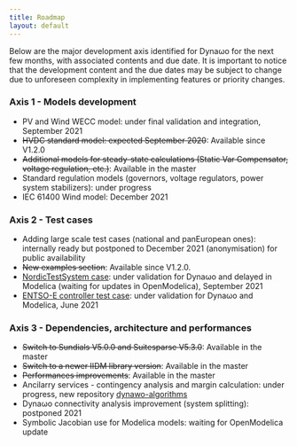 ```yaml
---
title: Roadmap
layout: default
---
```

<!--
    Except where otherwise noted, content in this website is Copyright (c)
    2015-2019, RTE (http://www.rte-france.com) and licensed under a
    CC-BY-4.0 (https://creativecommons.org/licenses/by/4.0/)
    license. All rights reserved.
-->
Below are the major development axis identified for Dyna&omega;o for the next few months, with associated contents and due date. It is important to notice that the development content and the due dates may be subject to change due to unforeseen complexity in implementing features or priority changes.

### Axis 1 - Models development

* PV and Wind WECC model: under final validation and integration, September 2021
* ~~HVDC standard model: expected September 2020~~: Available since V1.2.0
* ~~Additional models for steady-state calculations (Static Var Compensator, voltage regulation, etc.)~~: Available in the master
* Standard regulation models (governors, voltage regulators, power system stabilizers): under progress
* IEC 61400 Wind model: December 2021

### Axis 2 - Test cases
* Adding large scale test cases (national and panEuropean ones): internally ready but postponed to December 2021 (anonymisation) for public availability
* ~~New examples section~~: Available since V1.2.0.
* [NordicTestSystem case](https://www.researchgate.net/publication/339572493_Test_Systems_for_Voltage_Stability_Studies_IEEE_Task_Force_on_Test_Systems_for_Voltage_Stability_Analysis_and_Security_Assessment): under validation for Dyna&omega;o and delayed in Modelica (waiting for updates in OpenModelica), September 2021
* [ENTSO-E controller test case](https://eepublicdownloads.entsoe.eu/clean-documents/pre2015/publications/entsoe/RG_SOC_CE/131127_Controller_Test_Report.pdf): under validation for Dyna&omega;o and Modelica, June 2021

### Axis 3 - Dependencies, architecture and performances
* ~~Switch to Sundials V5.0.0 and Suitesparse V5.3.0~~: Available in the master
* ~~Switch to a newer IIDM library version~~: Available in the master
* ~~Performances improvements~~: Available in the master
* Ancilarry services - contingency analysis and margin calculation: under progress, new repository [dynawo-algorithms](https://github.com/dynawo/dynawo-algorithms)
* Dyna&omega;o connectivity analysis improvement (system splitting): postponed 2021
* Symbolic Jacobian use for Modelica models: waiting for OpenModelica update

